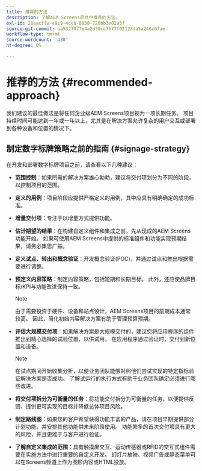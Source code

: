 ```yaml
---
title: 推荐的方法
description: 了解AEM Screens项目中推荐的方法。
exl-id: 28aacffa-e9c9-4ccb-8038-720bb3e02a3f
source-git-commit: ba5327077e4a2d30cc7b77f02123da5a240c67ae
workflow-type: tm+mt
source-wordcount: '430'
ht-degree: 0%

---
```


# 推荐的方法 {#recommended-approach}

我们建议的最佳做法是将任何企业级AEM Screens项目视为一项长期任务。 项目持续时间可能达到一年或一年以上，尤其是在解决方案允许复杂的用户交互或部署到各种设备和位置的情况下。

## 制定数字标牌策略之前的指南 {#signage-strategy}

在开发和部署数字标牌项目之前，请查看以下几种建议：

* **范围控制**：如果所需的解决方案雄心勃勃，建议将交付项划分为不同的阶段，以控制项目的范围。

* **定义的用例**：项目阶段应提供严格定义的用例，其中应具有明确确定的成功标准。

* **增量交付项**：专注于以增量方式提供功能。

* **估计期望的结果**：在构建自定义组件和集成之前，先从现成的AEM Screens功能开始。 如果可使用AEM Screens中提供的标准组件和功能实现预期结果，请务必集思广益。

* **定义试点、转出和概念验证**：开发概念验证(POC)，并通过试点和推出根据需要进行调整。

* **预定义内容策略**：制定内容策略，包括短期和长期目标。 此外，还应使品牌目标/KPI与功能改进保持一致。

  >[!NOTE]
  >
  > 由于需要投资于硬件、设备和站点设计，AEM Screens项目的前期成本通常较高。 因此，简化初始内容解决方案有助于管理预算预期。

* **评估大规模交付项**：如果解决方案是大规模交付的，建议您将应用程序的组件推出到精心选择的试验位置，以供试用。 在应用程序通过验证时，交付到新位置和设备。

  >[!NOTE]
  >
  > 在试点期间开始收集分析，以便业务团队能够对照他们尝试实现的特定指标验证解决方案是否成功。 了解试运行的执行方式有助于业务团队确定必须进行哪些改进。

* **将交付项拆分为可衡量的任务**：将功能交付拆分为可衡量的任务，以便提供反馈、提供更可实现的目标并降低总体项目风险。

* **制定路线图**：如果您的客户希望获得功能丰富的产品，请在项目早期提供部分计划功能，并安排其他功能供未来阶段使用。 功能繁多的首次交付项具有更大的风险，并且更难于与客户进行验证。

* **了解自定义集成的范围**：具有触摸屏交互、运动传感器或RFID的交互式组件需要在实施方法中进行重要的自定义开发。 幻灯片放映、视频广告或静态菜单可以在Screens频道上作为图形内容或HTML投放。
